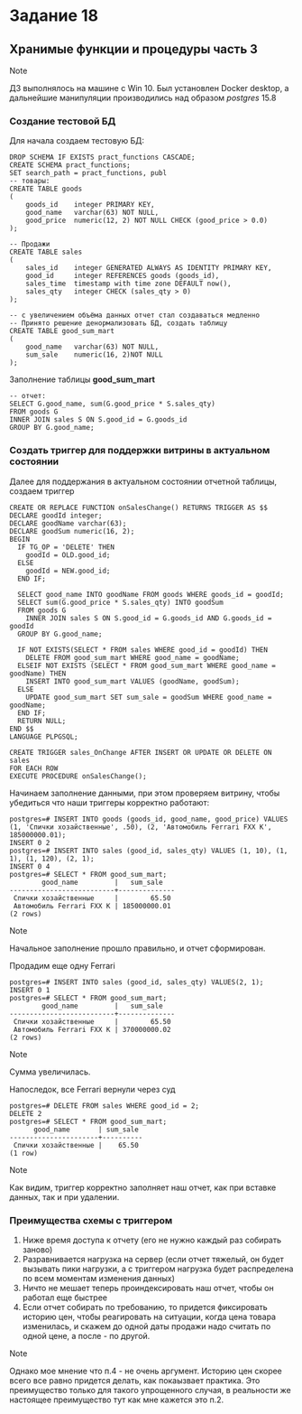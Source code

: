 # Задание 18
## Хранимые функции и процедуры часть 3
> [!NOTE]
> ДЗ выполнялось на машине с Win 10. Был установлен Docker desktop, а дальнейшие манипуляции производились над образом *postgres* 15.8
### Создание тестовой БД
Для начала создаем тестовую БД:
```
DROP SCHEMA IF EXISTS pract_functions CASCADE;
CREATE SCHEMA pract_functions;
SET search_path = pract_functions, publ
-- товары:
CREATE TABLE goods
(
    goods_id    integer PRIMARY KEY,
    good_name   varchar(63) NOT NULL,
    good_price  numeric(12, 2) NOT NULL CHECK (good_price > 0.0)
);

-- Продажи
CREATE TABLE sales
(
    sales_id    integer GENERATED ALWAYS AS IDENTITY PRIMARY KEY,
    good_id     integer REFERENCES goods (goods_id),
    sales_time  timestamp with time zone DEFAULT now(),
    sales_qty   integer CHECK (sales_qty > 0)
);

-- с увеличением объёма данных отчет стал создаваться медленно
-- Принято решение денормализовать БД, создать таблицу
CREATE TABLE good_sum_mart
(
	good_name   varchar(63) NOT NULL,
	sum_sale	numeric(16, 2)NOT NULL
);
```
Заполнение таблицы **good_sum_mart**
```
-- отчет:
SELECT G.good_name, sum(G.good_price * S.sales_qty)
FROM goods G
INNER JOIN sales S ON S.good_id = G.goods_id
GROUP BY G.good_name;
```
### Создать триггер для поддержки витрины в актуальном состоянии
Далее для поддержания в актуальном состоянии отчетной таблицы, создаем триггер
```
CREATE OR REPLACE FUNCTION onSalesChange() RETURNS TRIGGER AS $$
DECLARE goodId integer;
DECLARE goodName varchar(63);
DECLARE goodSum numeric(16, 2);
BEGIN
  IF TG_OP = 'DELETE' THEN
    goodId = OLD.good_id;
  ELSE
    goodId = NEW.good_id;
  END IF;

  SELECT good_name INTO goodName FROM goods WHERE goods_id = goodId;
  SELECT sum(G.good_price * S.sales_qty) INTO goodSum
  FROM goods G
    INNER JOIN sales S ON S.good_id = G.goods_id AND G.goods_id = goodId
  GROUP BY G.good_name;

  IF NOT EXISTS(SELECT * FROM sales WHERE good_id = goodId) THEN
    DELETE FROM good_sum_mart WHERE good_name = goodName;
  ELSEIF NOT EXISTS (SELECT * FROM good_sum_mart WHERE good_name = goodName) THEN
    INSERT INTO good_sum_mart VALUES (goodName, goodSum);
  ELSE
    UPDATE good_sum_mart SET sum_sale = goodSum WHERE good_name = goodName;
  END IF;
  RETURN NULL;
END $$
LANGUAGE PLPGSQL;

CREATE TRIGGER sales_OnChange AFTER INSERT OR UPDATE OR DELETE ON sales
FOR EACH ROW
EXECUTE PROCEDURE onSalesChange();
```
Начинаем заполнение данными, при этом проверяем витрину, чтобы убедиться что наши триггеры корректно работают:
```
postgres=# INSERT INTO goods (goods_id, good_name, good_price) VALUES (1, 'Спички хозайственные', .50), (2, 'Автомобиль Ferrari FXX K', 185000000.01);
INSERT 0 2
postgres=# INSERT INTO sales (good_id, sales_qty) VALUES (1, 10), (1, 1), (1, 120), (2, 1);
INSERT 0 4
postgres=# SELECT * FROM good_sum_mart;
        good_name         |   sum_sale   
--------------------------+--------------
 Спички хозайственные     |        65.50
 Автомобиль Ferrari FXX K | 185000000.01
(2 rows)
```
> [!NOTE]
> Начальное заполнение прошло правильно, и отчет сформирован.

Продадим еще одну Ferrari
```
postgres=# INSERT INTO sales (good_id, sales_qty) VALUES(2, 1);
INSERT 0 1
postgres=# SELECT * FROM good_sum_mart;
        good_name         |   sum_sale   
--------------------------+--------------
 Спички хозайственные     |        65.50
 Автомобиль Ferrari FXX K | 370000000.02
(2 rows)
```
> [!NOTE]
> Сумма увеличилась.

Напоследок, все Ferrari вернули через суд
```
postgres=# DELETE FROM sales WHERE good_id = 2;
DELETE 2
postgres=# SELECT * FROM good_sum_mart;
      good_name       | sum_sale 
----------------------+----------
 Спички хозайственные |    65.50
(1 row)
```
> [!NOTE]
> Как видим, триггер корректно заполняет наш отчет, как при вставке данных, так и при удалении.

### Преимущества схемы с триггером
1) Ниже время доступа к отчету (его не нужно каждый раз собирать заново)
2) Разравнивается нагрузка на сервер (если отчет тяжелый, он будет вызывать пики нагрузки, а с триггером нагрузка будет распределена по всем моментам изменения данных)
3) Ничто не мешает теперь проиндексировать наш отчет, чтобы он работал еще быстрее
4) Если отчет собирать по требованию, то придется фиксировать историю цен, чтобы реагировать на ситуации, когда цена товара изменилась, и скажем до одной даты продажи надо считать по одной цене, а после - по другой.

> [!NOTE]
> Однако мое мнение что п.4 - не очень аргумент. Историю цен скорее всего все равно придется делать, как покаызвает практика. Это преимущество только для такого упрощенного случая, в реальности же настоящее преимущество тут как мне кажется это п.2.
